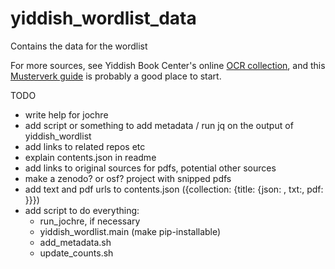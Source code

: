 # yiddish_wordlist_data
Contains the data for the wordlist

For more sources, see Yiddish Book Center's online [OCR
collection](https://ocr.yiddishbookcenter.org/accounts/login/), and this
[Musterverk
guide](https://www.yiddishbookcenter.org/collections/digital-yiddish-library/Musterverk-fun-der-yidisher-literatur)
is probably a good place to start.

TODO
- write help for jochre
- add script or something to add metadata / run jq on the output of yiddish_wordlist
- add links to related repos etc
- explain contents.json in readme
- add links to original sources for pdfs, potential other sources
- make a zenodo? or osf? project with snipped pdfs
- add text and pdf urls to contents.json ({collection: {title: {json: , txt:, pdf: }}})
- add script to do everything:
    - run_jochre, if necessary
    - yiddish_wordlist.main (make pip-installable)
    - add_metadata.sh
    - update_counts.sh


